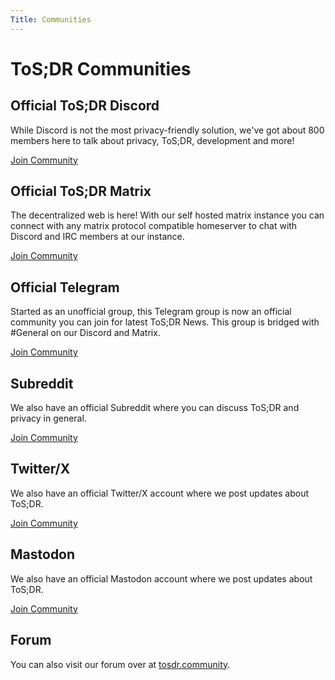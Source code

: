 ```yaml
---
Title: Communities
---
```


# ToS;DR Communities

## Official ToS;DR Discord
While Discord is not the most privacy-friendly solution, we've got about 800 members here to talk about privacy, ToS;DR, development and more!

[Join Community](https://discord.gg/tosdr)

## Official ToS;DR Matrix
The decentralized web is here! With our self hosted matrix instance you can connect with any matrix protocol compatible homeserver to chat with Discord and IRC members at our instance.

[Join Community](https://matrix.tosdr.org/)

## Official Telegram
Started as an unofficial group, this Telegram group is now an official community you can join for latest ToS;DR News. This group is bridged with #General on our Discord and Matrix.

[Join Community](https://t.me/tosdrorg)

## Subreddit
We also have an official Subreddit where you can discuss ToS;DR and privacy in general.

[Join Community](https://www.reddit.com/r/tosdr/)

## Twitter/X
We also have an official Twitter/X account where we post updates about ToS;DR.

[Join Community](https://x.com/tosdr)

## Mastodon
We also have an official Mastodon account where we post updates about ToS;DR.

[Join Community](https://mastodon.indie.host/@ToSDR)

## Forum
You can also visit our forum over at [tosdr.community](https://tosdr.community).